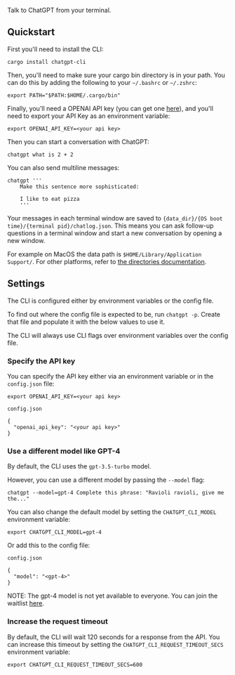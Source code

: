 Talk to ChatGPT from your terminal.


## Quickstart

First you'll need to install the CLI:

```
cargo install chatgpt-cli
```

Then, you'll need to make sure your cargo bin directory is in your path. You can do this by adding the following to your `~/.bashrc` or `~/.zshrc`:

```
export PATH="$PATH:$HOME/.cargo/bin"
```

Finally, you'll need a OPENAI API key (you can get one [here](https://platform.openai.com/account/api-keys)), and you'll need to export your API Key as an environment variable:

```
export OPENAI_API_KEY=<your api key>
```

Then you can start a conversation with ChatGPT:

```
chatgpt what is 2 + 2
```

You can also send multiline messages:

```
chatgpt '''
    Make this sentence more sophisticated:

    I like to eat pizza
    '''
```

Your messages in each terminal window are saved to `{data_dir}/{OS boot time}/{terminal pid}/chatlog.json`. This means you can ask follow-up questions in a terminal window and start a new conversation by opening a new window.

For example on MacOS the data path is `$HOME/Library/Application Support/`. For other platforms, refer to [the directories documentation](https://github.com/dirs-dev/directories-rs#projectdirs).

## Settings

The CLI is configured either by environment variables or the config file.

To find out where the config file is expected to be, run `chatgpt -p`. Create that file and populate it with the below values to use it.

The CLI will always use CLI flags over environment variables over the config file.

### Specify the API key

You can specify the API key either via an environment variable or in the `config.json` file:

```
export OPENAI_API_KEY=<your api key>
```

`config.json`
```
{
  "openai_api_key": "<your api key>"
}
```

### Use a different model like GPT-4

By default, the CLI uses the `gpt-3.5-turbo` model.

However, you can use a different model by passing the `--model` flag:

```
chatgpt --model=gpt-4 Complete this phrase: "Ravioli ravioli, give me the..."
```

You can also change the default model by setting the `CHATGPT_CLI_MODEL` environment variable:

```
export CHATGPT_CLI_MODEL=gpt-4
```

Or add this to the config file:

`config.json`
```
{
  "model": "<gpt-4>"
}
```

NOTE: The gpt-4 model is not yet available to everyone. You can join the waitlist [here](https://openai.com/waitlist/gpt-4-api).

### Increase the request timeout

By default, the CLI will wait 120 seconds for a response from the API. You can increase this timeout by setting the `CHATGPT_CLI_REQUEST_TIMEOUT_SECS` environment variable:

```
export CHATGPT_CLI_REQUEST_TIMEOUT_SECS=600
```
